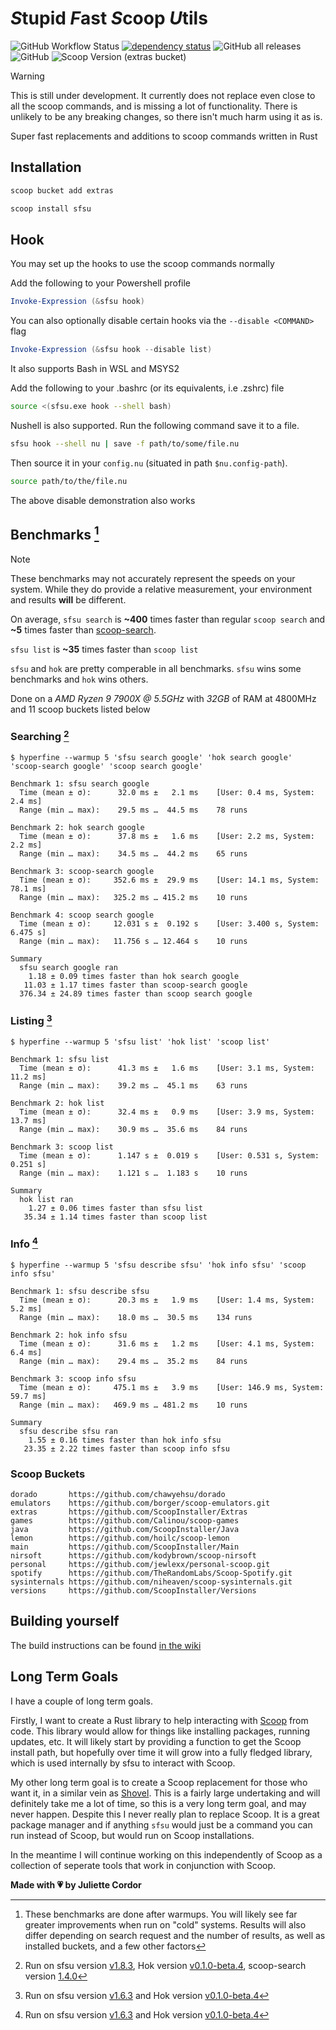 # *S*tupid *F*ast *S*coop *U*tils

![GitHub Workflow Status](https://img.shields.io/github/actions/workflow/status/jewlexx/sfsu/build.yml)
[![dependency status](https://deps.rs/repo/github/jewlexx/sfsu/status.svg)](https://deps.rs/repo/github/jewlexx/sfsu)
![GitHub all releases](https://img.shields.io/github/downloads/jewlexx/sfsu/total)
![GitHub](https://img.shields.io/github/license/jewlexx/sfsu)
![Scoop Version (extras bucket)](https://img.shields.io/scoop/v/sfsu?bucket=extras)

> [!WARNING]
> This is still under development. It currently does not replace even close to all the scoop commands, and is missing a lot of functionality.
> There is unlikely to be any breaking changes, so there isn't much harm using it as is.

Super fast replacements and additions to scoop commands written in Rust

## Installation

```powershell
scoop bucket add extras

scoop install sfsu
```

## Hook

You may set up the hooks to use the scoop commands normally

Add the following to your Powershell profile

```powershell
Invoke-Expression (&sfsu hook)
```

You can also optionally disable certain hooks via the `--disable <COMMAND>` flag

```powershell
Invoke-Expression (&sfsu hook --disable list)
```

It also supports Bash in WSL and MSYS2

Add the following to your .bashrc (or its equivalents, i.e .zshrc) file

```bash
source <(sfsu.exe hook --shell bash)
```

Nushell is also supported. Run the following command save it to a file.

```sh
sfsu hook --shell nu | save -f path/to/some/file.nu
```

Then source it in your `config.nu` (situated in path `$nu.config-path`).

```sh
source path/to/the/file.nu
```

The above disable demonstration also works

## Benchmarks [^1]

> [!NOTE]
> These benchmarks may not accurately represent the speeds on your system.
> While they do provide a relative measurement, your environment and results **will** be different.

On average, `sfsu search` is **~400** times faster than regular `scoop search` and **~5** times faster than [scoop-search](https://github.com/shilangyu/scoop-search).

`sfsu list` is **~35** times faster than `scoop list`

<!--TODO: A more detailed comparison of sfsu and hok-->

`sfsu` and `hok` are pretty comperable in all benchmarks. `sfsu` wins some benchmarks and `hok` wins others.

Done on a _AMD Ryzen 9 7900X @ 5.5GHz_ with _32GB_ of RAM at 4800MHz and 11 scoop buckets listed below

### Searching [^search-version]

```shell
$ hyperfine --warmup 5 'sfsu search google' 'hok search google' 'scoop-search google' 'scoop search google'

Benchmark 1: sfsu search google
  Time (mean ± σ):      32.0 ms ±   2.1 ms    [User: 0.4 ms, System: 2.4 ms]
  Range (min … max):    29.5 ms …  44.5 ms    78 runs

Benchmark 2: hok search google
  Time (mean ± σ):      37.8 ms ±   1.6 ms    [User: 2.2 ms, System: 2.2 ms]
  Range (min … max):    34.5 ms …  44.2 ms    65 runs

Benchmark 3: scoop-search google
  Time (mean ± σ):     352.6 ms ±  29.9 ms    [User: 14.1 ms, System: 78.1 ms]
  Range (min … max):   325.2 ms … 415.2 ms    10 runs

Benchmark 4: scoop search google
  Time (mean ± σ):     12.031 s ±  0.192 s    [User: 3.400 s, System: 6.475 s]
  Range (min … max):   11.756 s … 12.464 s    10 runs

Summary
  sfsu search google ran
    1.18 ± 0.09 times faster than hok search google
   11.03 ± 1.17 times faster than scoop-search google
  376.34 ± 24.89 times faster than scoop search google
```

### Listing [^list-version]

```shell
$ hyperfine --warmup 5 'sfsu list' 'hok list' 'scoop list'

Benchmark 1: sfsu list
  Time (mean ± σ):      41.3 ms ±   1.6 ms    [User: 3.1 ms, System: 11.2 ms]
  Range (min … max):    39.2 ms …  45.1 ms    63 runs

Benchmark 2: hok list
  Time (mean ± σ):      32.4 ms ±   0.9 ms    [User: 3.9 ms, System: 13.7 ms]
  Range (min … max):    30.9 ms …  35.6 ms    84 runs

Benchmark 3: scoop list
  Time (mean ± σ):      1.147 s ±  0.019 s    [User: 0.531 s, System: 0.251 s]
  Range (min … max):    1.121 s …  1.183 s    10 runs

Summary
  hok list ran
    1.27 ± 0.06 times faster than sfsu list
   35.34 ± 1.14 times faster than scoop list
```

### Info [^info-version]

```shell
$ hyperfine --warmup 5 'sfsu describe sfsu' 'hok info sfsu' 'scoop info sfsu'

Benchmark 1: sfsu describe sfsu
  Time (mean ± σ):      20.3 ms ±   1.9 ms    [User: 1.4 ms, System: 5.2 ms]
  Range (min … max):    18.0 ms …  30.5 ms    134 runs

Benchmark 2: hok info sfsu
  Time (mean ± σ):      31.6 ms ±   1.2 ms    [User: 4.1 ms, System: 6.4 ms]
  Range (min … max):    29.4 ms …  35.2 ms    84 runs

Benchmark 3: scoop info sfsu
  Time (mean ± σ):     475.1 ms ±   3.9 ms    [User: 146.9 ms, System: 59.7 ms]
  Range (min … max):   469.9 ms … 481.2 ms    10 runs

Summary
  sfsu describe sfsu ran
    1.55 ± 0.16 times faster than hok info sfsu
   23.35 ± 2.22 times faster than scoop info sfsu
```

### Scoop Buckets

<!-- markdownlint-disable-next-line MD040 -->

```
dorado       https://github.com/chawyehsu/dorado
emulators    https://github.com/borger/scoop-emulators.git
extras       https://github.com/ScoopInstaller/Extras
games        https://github.com/Calinou/scoop-games
java         https://github.com/ScoopInstaller/Java
lemon        https://github.com/hoilc/scoop-lemon
main         https://github.com/ScoopInstaller/Main
nirsoft      https://github.com/kodybrown/scoop-nirsoft
personal     https://github.com/jewlexx/personal-scoop.git
spotify      https://github.com/TheRandomLabs/Scoop-Spotify.git
sysinternals https://github.com/niheaven/scoop-sysinternals.git
versions     https://github.com/ScoopInstaller/Versions
```

## Building yourself

The build instructions can be found [in the wiki](https://github.com/jewlexx/sfsu/wiki/Building)

## Long Term Goals

I have a couple of long term goals.

Firstly, I want to create a Rust library to help interacting with [Scoop](https://scoop.sh) from code. This library would allow for things like installing packages, running updates, etc.
It will likely start by providing a function to get the Scoop install path, but hopefully over time it will grow into a fully fledged library, which is used internally by sfsu to interact with Scoop.

My other long term goal is to create a Scoop replacement for those who want it, in a similar vein as [Shovel](https://github.com/Ash258/Scoop-Core). This is a fairly large undertaking and will definitely take me a lot of time, so this is a very long term goal, and may never happen. Despite this I never really plan to replace Scoop. It is a great package manager and if anything `sfsu` would just be a command you can run instead of Scoop, but would run on Scoop installations.

In the meantime I will continue working on this independently of Scoop as a collection of seperate tools that work in conjunction with Scoop.

<!-- markdownlint-disable-next-line MD036 -->

**Made with 💗 by Juliette Cordor**

[^1]: These benchmarks are done after warmups. You will likely see far greater improvements when run on "cold" systems. Results will also differ depending on search request and the number of results, as well as installed buckets, and a few other factors
[^search-version]: Run on sfsu version [v1.8.3][v1.8.3], Hok version [v0.1.0-beta.4][hokv0.1.0-beta.4], scoop-search version [1.4.0](https://github.com/shilangyu/scoop-search/releases/tag/v1.4.0)
[^info-version]: Run on sfsu version [v1.6.3][v1.6.3] and Hok version [v0.1.0-beta.4][hokv0.1.0-beta.4]
[^list-version]: Run on sfsu version [v1.6.3][v1.6.3] and Hok version [v0.1.0-beta.4][hokv0.1.0-beta.4]

[v1.8.3]: https://github.com/jewlexx/sfsu/releases/tag/v1.8.3
[v1.6.3]: https://github.com/jewlexx/sfsu/releases/tag/v1.6.3
[hokv0.1.0-beta.4]: https://github.com/chawyehsu/hok/releases/tag/v0.1.0-beta.4
